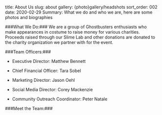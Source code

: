 title: About Us
slug: about
gallery: {photo}gallery/headshots
sort_order: 002
date: 2020-02-29
Summary: What we do and who we are, here are some photos and biographies

###What We Do:###
We are a group of Ghostbusters enthusiasts who make appearances in costume to raise money for various charities. Proceeds raised through our Slime Lab and other donations are donated to the charity organization we partner with for the event.

###Team Officers:###

* Executive Director: Matthew Bennett

* Chief Financial Officer: Tara Sobel

* Marketing Director: Jason Oehl

* Social Media Director: Corey Mackenzie

* Community Outreach Coordinator: Peter Natale

###Meet the Team:###


